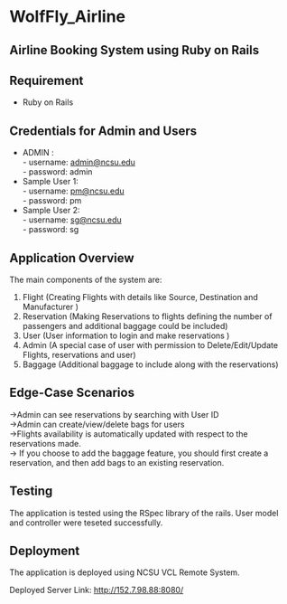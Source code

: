 # WolfFly_Airline

## Airline Booking System using Ruby on Rails

## Requirement
 - Ruby on Rails
 
## Credentials for Admin and Users
 - ADMIN :\
        - username: admin@ncsu.edu\
        - password: admin
 - Sample User 1:\
        - username: pm@ncsu.edu\
        - password: pm
 - Sample User 2: \
        - username: sg@ncsu.edu\
        - password: sg

## Application Overview

The main components of the system are:
1. Flight (Creating Flights with details like Source, Destination and Manufacturer  )
2. Reservation (Making Reservations to flights defining the number of passengers and additional baggage could be included)
3. User (User information to login and make reservations )
4. Admin (A special case of user with permission to Delete/Edit/Update Flights, reservations and user)
5. Baggage (Additional baggage to include along with the reservations)

## Edge-Case Scenarios
->Admin can see reservations by searching with User ID\
->Admin can create/view/delete bags for users\
->Flights availability is automatically updated with respect to the reservations made.\
-> If you choose to add the baggage feature, you should first create a reservation, and then add bags to an existing reservation.

## Testing

The application is tested using the RSpec library of the rails. 
User model and controller were teseted successfully.  

## Deployment 

The application is deployed using NCSU VCL Remote System.

Deployed Server Link: http://152.7.98.88:8080/


